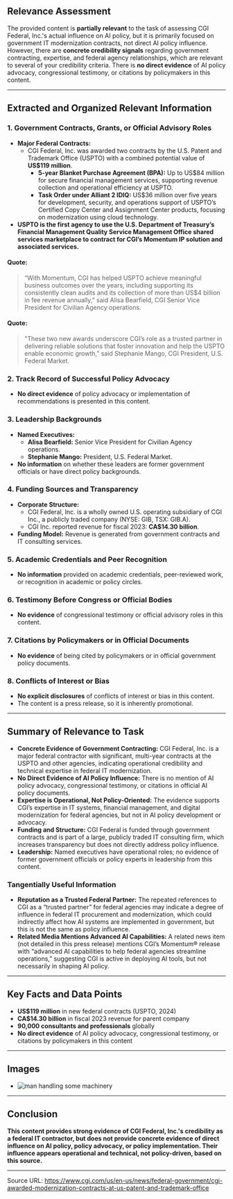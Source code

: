 ## Relevance Assessment

The provided content is **partially relevant** to the task of assessing CGI Federal, Inc.'s actual influence on AI policy, but it is primarily focused on government IT modernization contracts, not direct AI policy influence. However, there are **concrete credibility signals** regarding government contracting, expertise, and federal agency relationships, which are relevant to several of your credibility criteria. There is **no direct evidence** of AI policy advocacy, congressional testimony, or citations by policymakers in this content.

---

## Extracted and Organized Relevant Information

### 1. Government Contracts, Grants, or Official Advisory Roles

- **Major Federal Contracts:**
  - CGI Federal, Inc. was awarded two contracts by the U.S. Patent and Trademark Office (USPTO) with a combined potential value of **US$119 million**.
    - **5-year Blanket Purchase Agreement (BPA):** Up to US$84 million for secure financial management services, supporting revenue collection and operational efficiency at USPTO.
    - **Task Order under Alliant 2 IDIQ:** US$36 million over five years for development, security, and operations support of USPTO’s Certified Copy Center and Assignment Center products, focusing on modernization using cloud technology.
- **USPTO is the first agency to use the U.S. Department of Treasury’s Financial Management Quality Service Management Office shared services marketplace to contract for CGI’s Momentum IP solution and associated services.**

#### Quote:
> “With Momentum, CGI has helped USPTO achieve meaningful business outcomes over the years, including supporting its consistently clean audits and its collection of more than US$4 billion in fee revenue annually,” said Alisa Bearfield, CGI Senior Vice President for Civilian Agency operations.

#### Quote:
> "These two new awards underscore CGI’s role as a trusted partner in delivering reliable solutions that foster innovation and help the USPTO enable economic growth,” said Stephanie Mango, CGI President, U.S. Federal Market.

### 2. Track Record of Successful Policy Advocacy

- **No direct evidence** of policy advocacy or implementation of recommendations is presented in this content.

### 3. Leadership Backgrounds

- **Named Executives:**
  - **Alisa Bearfield:** Senior Vice President for Civilian Agency operations.
  - **Stephanie Mango:** President, U.S. Federal Market.
- **No information** on whether these leaders are former government officials or have direct policy backgrounds.

### 4. Funding Sources and Transparency

- **Corporate Structure:**
  - CGI Federal, Inc. is a wholly owned U.S. operating subsidiary of CGI Inc., a publicly traded company (NYSE: GIB, TSX: GIB.A).
  - CGI Inc. reported revenue for fiscal 2023: **CA$14.30 billion**.
- **Funding Model:** Revenue is generated from government contracts and IT consulting services.

### 5. Academic Credentials and Peer Recognition

- **No information** provided on academic credentials, peer-reviewed work, or recognition in academic or policy circles.

### 6. Testimony Before Congress or Official Bodies

- **No evidence** of congressional testimony or official advisory roles in this content.

### 7. Citations by Policymakers or in Official Documents

- **No evidence** of being cited by policymakers or in official government policy documents.

### 8. Conflicts of Interest or Bias

- **No explicit disclosures** of conflicts of interest or bias in this content.
- The content is a press release, so it is inherently promotional.

---

## Summary of Relevance to Task

- **Concrete Evidence of Government Contracting:** CGI Federal, Inc. is a major federal contractor with significant, multi-year contracts at the USPTO and other agencies, indicating operational credibility and technical expertise in federal IT modernization.
- **No Direct Evidence of AI Policy Influence:** There is no mention of AI policy advocacy, congressional testimony, or citations in official AI policy documents.
- **Expertise is Operational, Not Policy-Oriented:** The evidence supports CGI’s expertise in IT systems, financial management, and digital modernization for federal agencies, but not in AI policy development or advocacy.
- **Funding and Structure:** CGI Federal is funded through government contracts and is part of a large, publicly traded IT consulting firm, which increases transparency but does not directly address policy influence.
- **Leadership:** Named executives have operational roles; no evidence of former government officials or policy experts in leadership from this content.

### Tangentially Useful Information

- **Reputation as a Trusted Federal Partner:** The repeated references to CGI as a “trusted partner” for federal agencies may indicate a degree of influence in federal IT procurement and modernization, which could indirectly affect how AI systems are implemented in government, but this is not the same as policy influence.
- **Related Media Mentions Advanced AI Capabilities:** A related news item (not detailed in this press release) mentions CGI’s Momentum® release with “advanced AI capabilities to help federal agencies streamline operations,” suggesting CGI is active in deploying AI tools, but not necessarily in shaping AI policy.

---

## Key Facts and Data Points

- **US$119 million** in new federal contracts (USPTO, 2024)
- **CA$14.30 billion** in fiscal 2023 revenue for parent company
- **90,000 consultants and professionals** globally
- **No direct evidence** of AI policy advocacy, congressional testimony, or citations by policymakers in this content

---

## Images

- ![man handling some machinery](https://www.cgi.com/sites/default/files/styles/hero_banner/public/uspto.jpg.webp?itok=bWHeB2A9)

---

## Conclusion

**This content provides strong evidence of CGI Federal, Inc.'s credibility as a federal IT contractor, but does not provide concrete evidence of direct influence on AI policy, policy advocacy, or policy implementation. Their influence appears operational and technical, not policy-driven, based on this source.**

---

Source URL: https://www.cgi.com/us/en-us/news/federal-government/cgi-awarded-modernization-contracts-at-us-patent-and-trademark-office